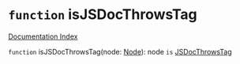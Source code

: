 # `function` isJSDocThrowsTag

[Documentation Index](../README.md)

`function` isJSDocThrowsTag(node: [Node](../private.interface.Node/README.md)): node `is` [JSDocThrowsTag](../private.interface.JSDocThrowsTag/README.md)